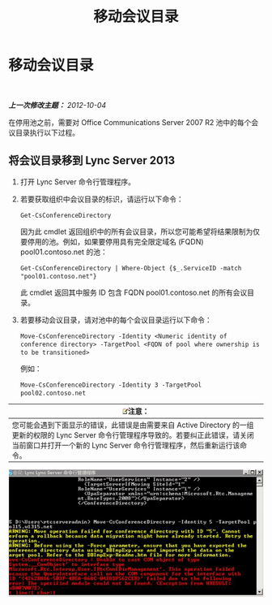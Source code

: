 ﻿---
title: 移动会议目录
TOCTitle: 移动会议目录
ms:assetid: 71a28308-1f3b-4717-b535-2f4bfe3499a1
ms:mtpsurl: https://technet.microsoft.com/zh-cn/library/JJ204994(v=OCS.15)
ms:contentKeyID: 49313219
ms.date: 05/19/2016
mtps_version: v=OCS.15
ms.translationtype: HT
---

# 移动会议目录

 

_**上一次修改主题：** 2012-10-04_

在停用池之前，需要对 Office Communications Server 2007 R2 池中的每个会议目录执行以下过程。

## 将会议目录移到 Lync Server 2013

1.  打开 Lync Server 命令行管理程序。

2.  若要获取组织中会议目录的标识，请运行以下命令：
    
        Get-CsConferenceDirectory
    
    因为此 cmdlet 返回组织中的所有会议目录，所以您可能希望将结果限制为仅要停用的池。例如，如果要停用具有完全限定域名 (FQDN) pool01.contoso.net 的池：
    
        Get-CsConferenceDirectory | Where-Object {$_.ServiceID -match "pool01.contoso.net"}
    
    此 cmdlet 返回其中服务 ID 包含 FQDN pool01.contoso.net 的所有会议目录。

3.  若要移动会议目录，请对池中的每个会议目录运行以下命令：
    
        Move-CsConferenceDirectory -Identity <Numeric identity of conference directory> -TargetPool <FQDN of pool where ownership is to be transitioned>
    
    例如：
    
        Move-CsConferenceDirectory -Identity 3 -TargetPool pool02.contoso.net

<table>
<thead>
<tr class="header">
<th><img src="images/Dn783119.note(OCS.15).gif" title="note" alt="note" />注意：</th>
</tr>
</thead>
<tbody>
<tr class="odd">
<td>您可能会遇到下面显示的错误，此错误是由需要来自 Active Directory 的一组更新的权限的 Lync Server 命令行管理程序导致的。若要纠正此错误，请关闭当前窗口并打开一个新的 Lync Server 命令行管理程序，然后重新运行该命令。</td>
</tr>
</tbody>
</table>


![Move-CsConferenceDirectory 错误输出](images/JJ204994.4748b9e8-9651-4527-afe1-cbdc6d5ce4a8(OCS.15).jpg "Move-CsConferenceDirectory 错误输出")

